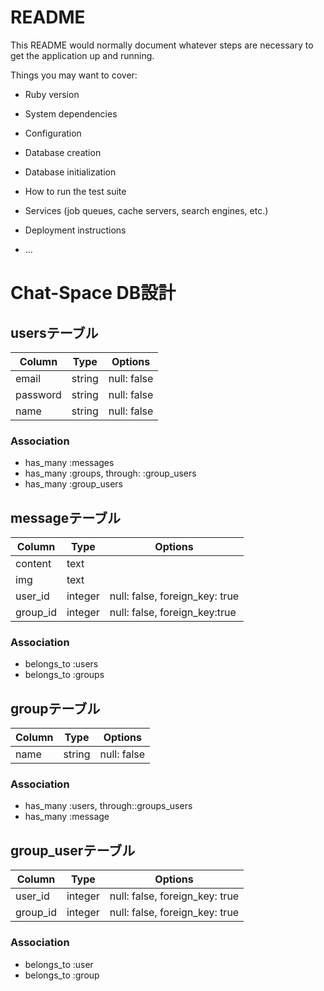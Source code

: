 # README

This README would normally document whatever steps are necessary to get the
application up and running.

Things you may want to cover:

* Ruby version

* System dependencies

* Configuration

* Database creation

* Database initialization

* How to run the test suite

* Services (job queues, cache servers, search engines, etc.)

* Deployment instructions

* ...
# Chat-Space DB設計
## usersテーブル
|Column|Type|Options|
|------|----|-------|
|email|string|null: false|unique: true｜
|password|string|null: false|
|name|string|null: false|
### Association
- has_many :messages
- has_many :groups, through: :group_users
- has_many :group_users

## messageテーブル
|Column|Type|Options|
|------|----|-------|
|content|text||
|img|text||
|user_id|integer|null: false, foreign_key: true|
|group_id|integer|null: false, foreign_key:true|
### Association
- belongs_to :users
- belongs_to :groups

## groupテーブル
|Column|Type|Options|
|------|----|-------|
|name|string|null: false|
### Association
- has_many :users, through::groups_users
- has_many :message


## group_userテーブル
|Column|Type|Options|
|------|----|-------|
|user_id|integer|null: false, foreign_key: true|
|group_id|integer|null: false, foreign_key: true|
### Association
- belongs_to :user
- belongs_to :group